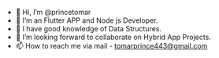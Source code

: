 - 👋 Hi, I’m @princetomar
- 👀 I’m an Flutter APP and Node js Developer.
- 🌱 I have good knowledge of Data Structures.
- 💞️ I’m looking forward to collaborate on Hybrid App Projects.
- 📫 How to reach me via mail - tomarprince443@gmail.com

<!---
princetomar/princetomar is a ✨ special ✨ repository because its `README.md` (this file) appears on your GitHub profile.
You can click the Preview link to take a look at your changes.
--->
